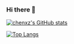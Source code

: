 ### Hi there 👋

<!--
**chenxz1111/chenxz1111** is a ✨ _special_ ✨ repository because its `README.md` (this file) appears on your GitHub profile.

Here are some ideas to get you started:

- 🔭 I’m currently working on ...
- 🌱 I’m currently learning ...
- 👯 I’m looking to collaborate on ...
- 🤔 I’m looking for help with ...
- 💬 Ask me about ...
- 📫 How to reach me: ...
- 😄 Pronouns: ...
- ⚡ Fun fact: ...
-->
[![chenxz's GitHub stats](https://github-readme-stats.vercel.app/api?username=chenxz1111&count_private=true&show_icons=true&theme=dark)](https://github.com/chenxz1111/github-readme-stats)


[![Top Langs](https://github-readme-stats.vercel.app/api/top-langs/?username=chenxz1111&count_private=true&show_icons=true&theme=dark&layout=compact)](https://github.com/chenxz1111/github-readme-stats)

